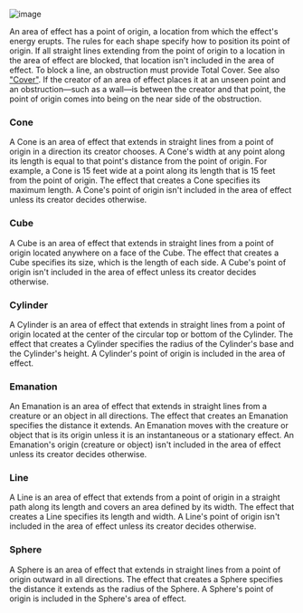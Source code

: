 ![image](assets/rules/AoE.png)

An area of effect has a point of origin, a location from which the effect's energy erupts. The rules for each shape specify how to position its point of origin. If all straight lines extending from the point of origin to a location in the area of effect are blocked, that location isn't included in the area of effect. To block a line, an obstruction must provide Total Cover. See also ["Cover"](https://lolindhir.github.io/PnP/rules/glossary/vision_light).
If the creator of an area of effect places it at an unseen point and an obstruction—such as a wall—is between the creator and that point, the point of origin comes into being on the near side of the obstruction.

### Cone
A Cone is an area of effect that extends in straight lines from a point of origin in a direction its creator chooses. A Cone's width at any point along its length is equal to that point's distance from the point of origin. For example, a Cone is 15 feet wide at a point along its length that is 15 feet from the point of origin. The effect that creates a Cone specifies its maximum length. A Cone's point of origin isn't included in the area of effect unless its creator decides otherwise.

### Cube
A Cube is an area of effect that extends in straight lines from a point of origin located anywhere on a face of the Cube. The effect that creates a Cube specifies its size, which is the length of each side. A Cube's point of origin isn't included in the area of effect unless its creator decides otherwise.

### Cylinder
A Cylinder is an area of effect that extends in straight lines from a point of origin located at the center of the circular top or bottom of the Cylinder. The effect that creates a Cylinder specifies the radius of the Cylinder's base and the Cylinder's height. A Cylinder's point of origin is included in the area of effect.

### Emanation
An Emanation is an area of effect that extends in straight lines from a creature or an object in all directions. The effect that creates an Emanation specifies the distance it extends. An Emanation moves with the creature or object that is its origin unless it is an instantaneous or a stationary effect. An Emanation's origin (creature or object) isn't included in the area of effect unless its creator decides otherwise.

### Line
A Line is an area of effect that extends from a point of origin in a straight path along its length and covers an area defined by its width. The effect that creates a Line specifies its length and width. A Line's point of origin isn't included in the area of effect unless its creator decides otherwise.

### Sphere
A Sphere is an area of effect that extends in straight lines from a point of origin outward in all directions. The effect that creates a Sphere specifies the distance it extends as the radius of the Sphere. A Sphere's point of origin is included in the Sphere's area of effect.